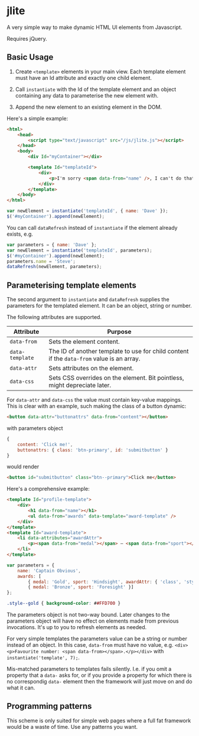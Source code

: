# jlite
A very simple way to make dynamic HTML UI elements from Javascript.

Requires jQuery.

## Basic Usage

1. Create `<template>` elements in your main view. Each template element must have an Id attribute and exactly one child element.

2. Call `instantiate` with the Id of the template element and an object containing any data to parameterise the new element with.

3. Append the new element to an existing element in the DOM.

Here's a simple example:

```html
<html>
    <head>
        <script type="text/javascript" src="/js/jlite.js"></script>
    </head>
    <body>
        <div Id="myContainer"></div>

        <template Id="templateId">
            <div>
                <p>I'm sorry <span data-from="name" />, I can't do that.<p>
            </div>
        </template>
    </body>
</html>
```

```javascript
var newElement = instantiate('templateId', { name: 'Dave' });
$('#myContainer').append(newElement);
```

You can call `dataRefresh` instead of `instantiate` if the element already exists, e.g.

```javascript
var parameters = { name: 'Dave' };
var newElement = instantiate('templateId', parameters);
$('#myContainer').append(newElement);
parameters.name = 'Steve';
dataRefresh(newElement, parameters);
```
## Parameterising template elements

The second argument to `instantiate` and `dataRefresh` supplies the parameters for the templated element. It can be an object, string or number.

The following attributes are supported.

| Attribute | Purpose |
| --------- | ------- |
| `data-from` | Sets the element content. |
| `data-template` | The ID of another template to use for child content if the `data-from` value is an array. |
| `data-attr` | Sets attributes on the element. |
| `data-css` | Sets CSS overrides on the element. Bit pointless, might depreciate later. |


For `data-attr` and `data-css` the value must contain key-value mappings. This is clear with an example, such making the class of a button dynamic:

```html
<button data-attr="buttonattrs" data-from="content"></button>
```    

with parameters object

```javascript
{
    content: 'Click me!',
    buttonattrs: { class: 'btn-primary', id: 'submitbutton' }
}
```

would render

```html
<button id="submitbutton" class="btn--primary">Click me</button>
``` 

Here's a comprehensive example:

```html
<template Id="profile-template">
    <div>
        <h1 data-from="name"></h1>
        <ul data-from="awards" data-template="award-template" />
    </div>
</template>
<template Id="award-template">
    <li data-attributes="awardAttr">
        <p><span data-from="medal"></span> — <span data-from="sport"></span></p>
    </li>
</template>
```

```javascript
var parameters = { 
    name: 'Captain Obvious',
    awards: [
        { medal: 'Gold', sport: 'Hindsight', awardAttr: { 'class', 'style--gold'} },
        { medal: 'Bronze', sport: 'Foresight' }]
};
```

```css
.style--gold { background-color: ##FFD700 }
```
The parameters object is not two-way bound. Later changes to the parameters object will have no effect on elements made from previous invocations. It's up to you to refresh elements as needed.

For very simple templates the parameters value can be a string or number instead of an object. In this case, `data-from` must have no value, e.g. `<div><p>Favourite number: <span data-from></span>.</p></div>` with `instantiate('template', 7);`.

Mis-matched parameters to templates fails silently. I.e. if you omit a property that a `data-` asks for, or if you provide a property for which there is no correspondig `data-` element then the framework will just move on and do what it can.

## Programming patterns

This scheme is only suited for simple web pages where a full fat framework would be a waste of time. Use any patterns you want.
